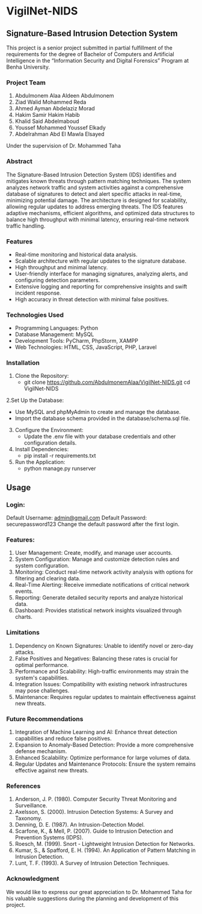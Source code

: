 # VigilNet-NIDS

## Signature-Based Intrusion Detection System

This project is a senior project submitted in partial fulfillment of the requirements for the degree of Bachelor of Computers and Artificial Intelligence in the “Information Security and Digital Forensics” Program at Benha University.

### Project Team

1. Abdulmonem Alaa Aldeen Abdulmonem
2. Ziad Walid Mohammed Reda
3. Ahmed Ayman Abdelaziz Morad
4. Hakim Samir Hakim Habib
5. Khalid Said Abdelmaboud
6. Youssef Mohammed Youssef Elkady
7. Abdelrahman Abd El Mawla Elsayed

Under the supervision of Dr. Mohammed Taha

### Abstract

The Signature-Based Intrusion Detection System (IDS) identifies and mitigates known threats through pattern matching techniques. The system analyzes network traffic and system activities against a comprehensive database of signatures to detect and alert specific attacks in real-time, minimizing potential damage. The architecture is designed for scalability, allowing regular updates to address emerging threats. The IDS features adaptive mechanisms, efficient algorithms, and optimized data structures to balance high throughput with minimal latency, ensuring real-time network traffic handling.

### Features

- Real-time monitoring and historical data analysis.
- Scalable architecture with regular updates to the signature database.
- High throughput and minimal latency.
- User-friendly interface for managing signatures, analyzing alerts, and configuring detection parameters.
- Extensive logging and reporting for comprehensive insights and swift incident response.
- High accuracy in threat detection with minimal false positives.

### Technologies Used

- Programming Languages: Python
- Database Management: MySQL
- Development Tools: PyCharm, PhpStorm, XAMPP
- Web Technologies: HTML, CSS, JavaScript, PHP, Laravel

### Installation

1. Clone the Repository:
   - git clone https://github.com/AbdulmonemAlaa/VigilNet-NIDS.git
   cd VigilNet-NIDS
   
2.Set Up the Database:
   - Use MySQL and phpMyAdmin to create and manage the database.
   - Import the database schema provided in the database/schema.sql file.
   
3. Configure the Environment:
   - Update the .env file with your database credentials and other configuration details.
4. Install Dependencies:
   - pip install -r requirements.txt
5. Run the Application:
   - python manage.py runserver
## Usage
### Login:
  Default Username: admin@gmail.com
  Default Password: securepassword123
  Change the default password after the first login.

### Features:
1. User Management: Create, modify, and manage user accounts.
2. System Configuration: Manage and customize detection rules and system configuration.
3. Monitoring: Conduct real-time network activity analysis with options for filtering and clearing data.
4. Real-Time Alerting: Receive immediate notifications of critical network events.
5. Reporting: Generate detailed security reports and analyze historical data.
6. Dashboard: Provides statistical network insights visualized through charts.

### Limitations
1. Dependency on Known Signatures: Unable to identify novel or zero-day attacks.
2. False Positives and Negatives: Balancing these rates is crucial for optimal performance.
3. Performance and Scalability: High-traffic environments may strain the system's capabilities.
4. Integration Issues: Compatibility with existing network infrastructures may pose challenges.
5. Maintenance: Requires regular updates to maintain effectiveness against new threats.
   
### Future Recommendations
1. Integration of Machine Learning and AI: Enhance threat detection capabilities and reduce false positives.
2. Expansion to Anomaly-Based Detection: Provide a more comprehensive defense mechanism.
3. Enhanced Scalability: Optimize performance for large volumes of data.
4. Regular Updates and Maintenance Protocols: Ensure the system remains effective against new threats.

### References
1. Anderson, J. P. (1980). Computer Security Threat Monitoring and Surveillance.
2. Axelsson, S. (2000). Intrusion Detection Systems: A Survey and Taxonomy.
3. Denning, D. E. (1987). An Intrusion-Detection Model.
4. Scarfone, K., & Mell, P. (2007). Guide to Intrusion Detection and Prevention Systems (IDPS).
5. Roesch, M. (1999). Snort - Lightweight Intrusion Detection for Networks.
6. Kumar, S., & Spafford, E. H. (1994). An Application of Pattern Matching in Intrusion Detection.
7. Lunt, T. F. (1993). A Survey of Intrusion Detection Techniques.
### Acknowledgment
We would like to express our great appreciation to Dr. Mohammed Taha for his valuable suggestions during the planning and development of this project.
